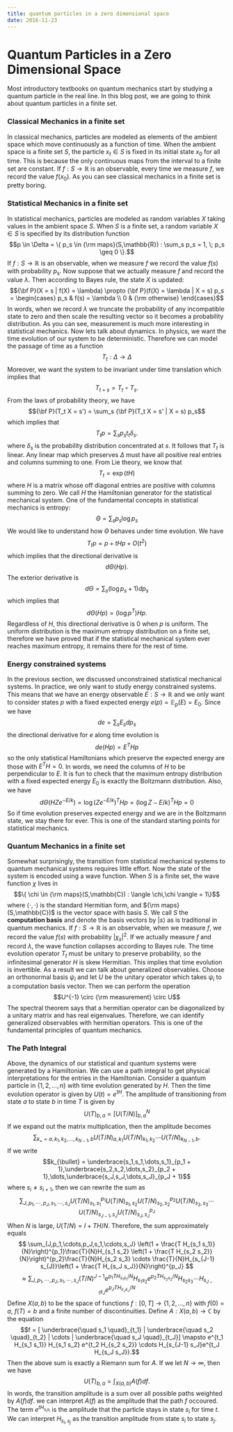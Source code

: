 ```yaml
---
title: quantum particles in a zero dimensional space
date: 2016-11-23
---
```


# Quantum Particles in a Zero Dimensional Space

Most introductory textbooks on quantum mechanics start by studying a quantum particle in the real line. In this blog post, we are going to think about quantum particles in a finite set.

### Classical Mechanics in a finite set

In classical mechanics, particles are modeled as elements of the ambient space which move continuously as a function of time. When the ambient space is a finite set $S$, the particle $x_t \in S$ is fixed in its initial state $x_0$ for all time. This is because the only continuous maps from the interval to a finite set are constant. If $f : S \to \mathbb{R}$ is an observable, every time we measure $f$, we record the value $f(x_0)$. As you can see classical mechanics in a finite set is pretty boring. 


### Statistical Mechanics in a finite set

In statistical mechanics, particles are modeled as random variables $X$ taking values in the ambient space $S$. When $S$ is a finite set, a random variable $X \in S$ is specified by its distribution function $$p \in \Delta = \{ p_s  \in {\rm maps}(S,\mathbb{R}) : \sum_s p_s = 1, \; p_s \geq 0 \}.$$
If $f : S \to \mathbb{R}$ is an observable, when we measure $f$ we record the value $f(s)$ with probability $p_s$. Now suppose that we actually measure $f$ and record the value $\lambda$. Then according to Bayes rule, the state $X$ is updated:
$${\bf P}(X = s | f(X) = \lambda) \propto {\bf P}(f(X) = \lambda | X = s) p_s =
\begin{cases}
p_s & f(s) = \lambda \\
0 & {\rm otherwise}
\end{cases}$$
In words, when we record $\lambda$ we truncate the probability of any incompatible state to zero and then scale the resulting vector so it becomes a probability distribution. As you can see, measurement is much more interesting in statistical mechanics. Now lets talk about dynamics. In physics, we want the time evolution of our system to be deterministic. Therefore we can model the passage of time as a function
$$T_t : \Delta \to \Delta$$
Moreover, we want the system to be invariant under time translation which implies that
$$T_{t+s} = T_t \circ T_s.$$
From the laws of probability theory, we have
$${\bf P}(T_t X = s') = \sum_s {\bf P}(T_t X = s' | X = s) p_s$$
which implies that
$$T_t p = \sum_s p_s t_t \delta_s.$$
where $\delta_s$ is the probability distribution concentrated at $s$. It follows that $T_t$ is linear. Any linear map which preserves $\Delta$ must have all positive real entries and columns summing to one. From Lie theory, we know that
$$T_t = \exp(tH)$$
where $H$ is a matrix whose off diagonal entries are positive with columns summing to zero. We call $H$ the Hamiltonian generator for the statistical mechanical system. One of the fundamental concepts in statistical mechanics is entropy:
$$\Theta= \sum_s p_s \log p_s$$
We would like to understand how $\Theta$ behaves under time evolution. We have
$$T_t p = p + tHp + O(t^2)$$
which implies that the directional derivative is
$$d\Theta(Hp).$$
The exterior derivative is
$$d\Theta = \sum_s (\log p_s + 1)dp_s$$
which implies that
$$d\Theta(Hp) = (\log p^T) H p.$$
Regardless of $H$, this directional derivative is $0$ when $p$ is uniform. The uniform distribution is the maximum entropy distribution on a finite set, therefore we have proved that if the statistical mechanical system ever reaches maximum entropy, it remains there for the rest of time.

### Energy constrained systems

In the previous section, we discussed unconstrained statistical mechanical systems. In practice, we only want to study energy constrained systems. This means that we have an energy observable $E : S \to \mathbb{R}$ and we only want to consider states $p$ with a fixed expected energy $e(p) = \mathbb{E}_p(E) = E_0$. Since we have 
$$de = \sum_s E_s dp_s$$
the directional derivative for $e$ along time evolution is
$$de(Hp) = E^T Hp$$
so the only statistical Hamiltonians which preserve the expected energy are those with $E^T H=0$. In words, we need the columns of $H$ to be perpendicular to $E$. It is fun to check that the maximum entropy distribution with a fixed expected energy $E_0$ is exactly the Boltzmann distribution. Also, we have
$$d \Theta\left(HZ e^{-E/k}\right) = \log \left(Z e^{-E/k}\right)^T H p = (\log Z - E/k)^T H p = 0$$
So if time evolution preserves expected energy and we are in the Boltzmann state, we stay there for ever. This is one of the standard starting points for statistical mechanics.

### Quantum Mechanics in a finite set

Somewhat surprisingly, the transition from statistical mechanical systems to quantum mechanical systems requires little effort. Now the state of the system is encoded using a wave function. When $S$ is a finite set, the wave function $\chi$ lives in
$$\{ \chi \in {\rm maps}(S,\mathbb{C}) : \langle \chi,\chi \rangle = 1\}$$
where $\langle \cdot,\cdot \rangle$ is the standard Hermitian form, and ${\rm maps}(S,\mathbb{C})$ is the vector space with basis $S$. We call $S$ the **computation basis** and denote the basis vectors by $|s\rangle$ as is traditional in quantum mechanics. If $f : S \to \mathbb{R}$ is an observable, when we measure $f$, we record the value $f(s)$ with probability $\lvert \chi_s \lvert^2$. If we actually measure $f$ and record $\lambda$, the wave function collapses according to Bayes rule. The time evolution operator $T_t$ must be unitary to preserve probability, so the infinitesimal generator $H$ is skew Hermitian. This implies that time evolution is invertible. As a result we can talk about generalized observables. Choose an orthonormal basis $\psi_i$ and let $U$ be the unitary operator which takes $\psi_i$ to a computation basis vector. Then we can perform the operation
$$U^{-1} \circ {\rm measurement} \circ U$$
The spectral theorem says that a hermitian operator can be diagonalized by a unitary matrix and has real eigenvalues. Therefore, we can identify generalized observables with hermitian operators. This is one of the fundamental principles of quantum mechanics.

### The Path Integral
Above, the dynamics of our statistical and quantum systems were generated by a Hamiltonian. We can use a path integral to get physical interpretations for the entries in the Hamiltonian. Consider a quantum particle in $\{ 1,2,\dots,n\}$ with time evolution generated by $H$. Then the time evolution operator is given by $U(t) = e^{tH}$. The amplitude of transitioning from state $a$ to state $b$ in time $T$ is given by
$$U(T)_{b,a} = [U(T/N)]^N_{b,a}$$
If we expand out the matrix multiplication, then the amplitude becomes
$$\sum_{k_{\bullet} = a,k_1,k_2,\dots,k_{N-1},b} U(T/N)_{a,k_{1}} U(T/N)_{k_1,k_2} \cdots U(T/N)_{k_{N-1},b}.$$
If we write
$$k_{\bullet} = \underbrace{s_1,s_1,\dots,s_1}_{p_1 + 1},\underbrace{s_2,s_2,\dots,s_2}_{p_2 + 1},\dots,\underbrace{s_J,s_J,\dots,s_J}_{p_J + 1}$$
where $s_i \not= s_{i+1}$, then we can rewrite the sum as
$$
\sum_{J,p_1,\cdots,p_J,s_1,\cdots,s_J} U(T/N)_{s_1,s_1}^{p_1} U(T/N)_{s_1,s_2} U(T/N)_{s_2,s_2}^{p_2} U(T/N)_{s_2,s_3} \cdots U(T/N)_{s_{J-1},s_J} U(T/N)_{s_J,s_J}^{p_J}
$$
When $N$ is large, $U(T/N) = I + TH/N$. Therefore, the sum approximately equals
$$
\sum_{J,p_1,\cdots,p_J,s_1,\cdots,s_J}  \left(1 + \frac{T H_{s_1 s_1}}{N}\right)^{p_1}\frac{T}{N}H_{s_1 s_2} \left(1 + \frac{T H_{s_2 s_2}}{N}\right)^{p_2}\frac{T}{N}H_{s_2 s_3} \cdots  \frac{T}{N}H_{s_{J-1} s_{J}}\left(1 + \frac{T H_{s_J s_J}}{N}\right)^{p_J}
$$
$$
\approx \sum_{J,p_1,\cdots,p_J,s_1,\cdots,s_J} (T/N)^{J-1}e^{p_1 T H_{s_1 s_1} / N} H_{s_1 s_2}e^{p_2 T H_{s_2 s_2} / N} H_{s_2 s_3} \cdots H_{s_{J-1} s_J}e^{p_J T H_{s_J s_J} / N}
$$
Define $X(a,b)$ to be the space of functions $f : [0,T] \to \{ 1,2,\dots,n\}$ with $f(0) = a$, $f(T)=b$ and a finite number of discontinuities. 
Define $A : X(a,b) \to \mathbb{C}$ by the equation
$$f = [ \underbrace{\quad s_1 \quad}_{t_1} | \underbrace{\quad s_2 \quad}_{t_2} | \cdots | \underbrace{\quad s_J \quad}_{t_J}] \mapsto e^{t_1 H_{s_1 s_1}} H_{s_1 s_2} e^{t_2 H_{s_2 s_2}} \cdots H_{s_{J-1} s_J}e^{t_J H_{s_J s_J}}.$$
Then the above sum is exactly a Riemann sum for $A$. If we let $N \to \infty$, then we have
$$U(T)_{b,a} = \int_{X(a,b)} A(f) df.$$
In words, the transition amplitude is a sum over all possible paths weighted by $A(f)df$. we can interpret $A(f)$ as the amplitude that the path $f$ occoured. The term $e^{t H_{s_is_i}}$ is the amplitude that the particle stays in state $s_i$ for time $t$. We can interpret $H_{s_i,s_j}$ as the transition amplitude from state $s_i$ to state $s_j$.





